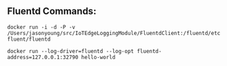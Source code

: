 ## Fluentd Commands:

    docker run -i -d -P -v /Users/jasonyoung/src/IoTEdgeLoggingModule/FluentdClient:/fluentd/etc fluent/fluentd
    
    docker run --log-driver=fluentd --log-opt fluentd-address=127.0.0.1:32790 hello-world